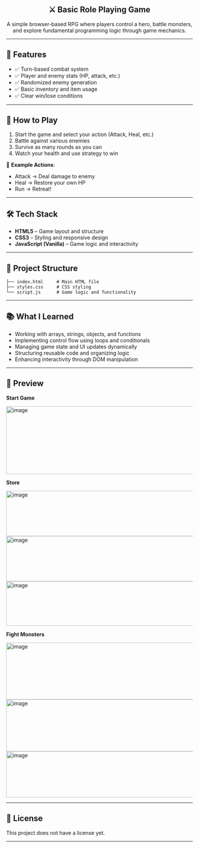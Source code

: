 <h2 align="center">⚔️ Basic Role Playing Game</h2>

<p align="center">
  A simple browser-based RPG where players control a hero, battle monsters, and explore fundamental programming logic through game mechanics.
</p>

---

## 🔧 Features

- ✅ Turn-based combat system  
- ✅ Player and enemy stats (HP, attack, etc.)  
- ✅ Randomized enemy generation  
- ✅ Basic inventory and item usage  
- ✅ Clear win/lose conditions

---

## 🚀 How to Play

1. Start the game and select your action (Attack, Heal, etc.)  
2. Battle against various enemies  
3. Survive as many rounds as you can  
4. Watch your health and use strategy to win  

🧪 **Example Actions**:
- Attack → Deal damage to enemy  
- Heal → Restore your own HP  
- Run → Retreat!
  
---

## 🛠 Tech Stack

- **HTML5** – Game layout and structure  
- **CSS3** – Styling and responsive design  
- **JavaScript (Vanilla)** – Game logic and interactivity  

---

## 📁 Project Structure

```text
├── index.html     # Main HTML file  
├── styles.css     # CSS styling  
└── script.js      # Game logic and functionality
```

---

## 📚 What I Learned

- Working with arrays, strings, objects, and functions
- Implementing control flow using loops and conditionals
- Managing game state and UI updates dynamically
- Structuring reusable code and organizing logic
- Enhancing interactivity through DOM manipulation

---

## 📸 Preview

**Start Game**

<img width="557" height="183" alt="image" src="https://github.com/user-attachments/assets/cdb892d1-49fb-4f91-90e6-b1132979eb73" />

**Store**

<img width="517" height="122" alt="image" src="https://github.com/user-attachments/assets/efaebd26-a224-4107-a491-a57e5595f439" />

<img width="519" height="122" alt="image" src="https://github.com/user-attachments/assets/64a2587c-14b8-4411-80b2-181a0318272a" />

<img width="517" height="120" alt="image" src="https://github.com/user-attachments/assets/e2be5945-fdfe-40b1-81fb-32b29157aad7" />

**Fight Monsters**

<img width="519" height="153" alt="image" src="https://github.com/user-attachments/assets/e3b4a470-4bc6-4357-9c61-6651275188c4" />

<img width="517" height="140" alt="image" src="https://github.com/user-attachments/assets/4cf1c652-8027-4a09-94b9-99e45fd0ab65" />

<img width="518" height="124" alt="image" src="https://github.com/user-attachments/assets/21afcad6-2a52-4e6e-afdb-2f1e5fe65be8" />

---

## 📜 License

This project does not have a license yet.

---
